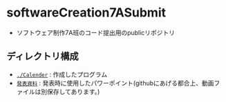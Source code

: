 # softwareCreation7ASubmit
- ソフトウェア制作7A班のコード提出用のpublicリポジトリ
## ディレクトリ構成
- [`./Calender`](./Calender) : 作成したプログラム
- [`発表資料`](./発表資料) : 発表時に使用したパワーポイント(githubにあげる都合上、動画ファイルは別保存してあります。)
